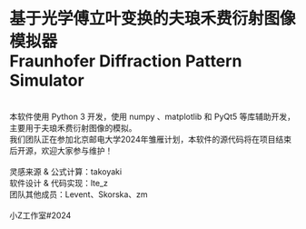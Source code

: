 # 基于光学傅立叶变换的夫琅禾费衍射图像模拟器<br>Fraunhofer Diffraction Pattern Simulator
<br>
本软件使用 Python 3 开发，使用 numpy 、matplotlib 和 PyQt5 等库辅助开发，主要用于夫琅禾费衍射图像的模拟。<br>
我们团队正在参加北京邮电大学2024年雏雁计划，本软件的源代码将在项目结束后开源，欢迎大家参与维护！<br>
<br>
灵感来源 & 公式计算：takoyaki<br>
软件设计 & 代码实现：lte_z<br>
团队其他成员：Levent、Skorska、zm<br>
<br>
小Z工作室#2024
